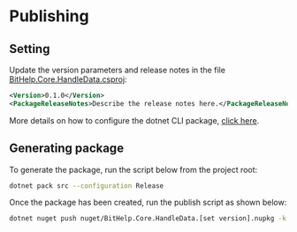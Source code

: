 # Publishing

## Setting

Update the version parameters and release notes in the file [BitHelp.Core.HandleData.csproj]:

```xml
<Version>0.1.0</Version>
<PackageReleaseNotes>Describe the release notes here.</PackageReleaseNotes>
```

More details on how to configure the dotnet CLI package, [click here].

## Generating package

To generate the package, run the script below from the project root:

```sh
dotnet pack src --configuration Release
```

Once the package has been created, run the publish script as shown below:

```sh
dotnet nuget push nuget/BitHelp.Core.HandleData.[set version].nupkg -k [set your password] -s https://api.nuget.org/v3/index.json
```

[BitHelp.Core.HandleData.csproj]: <../src/BitHelp.Core.HandleData.csproj>
[click here]: <https://docs.microsoft.com/pt-br/nuget/quickstart/create-and-publish-a-package-using-the-dotnet-cli>
